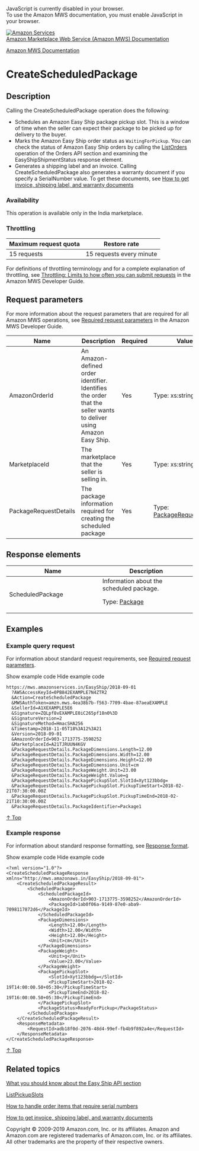 <div id="MWSDX_noscript">

JavaScript is currently disabled in your browser.  
To use the Amazon MWS documentation, you must enable JavaScript in your
browser.

</div>

<div id="MWSDX_divtop">

[![Amazon
Services](https://images-na.ssl-images-amazon.com/images/G/08/mwsportal/fr_FR/amazonservices.gif "Amazon Services")](http://services.amazon.fr)  
<span id="MWSDX_titlebar">[Amazon Marketplace Web Service (Amazon MWS)
Documentation](https://developer.amazonservices.fr/gp/mws/docs.html)</span>

</div>

<div id="MWSDX_divbottom">

<div id="MWSDX_divleft">

<div id="MWSDX_toc">

</div>

</div>

<div id="MWSDX_divright">

<div id="MWSDX_content">

<span id="MWSDX_breadcrumbs">[Amazon MWS
Documentation](https://developer.amazonservices.fr/gp/mws/docs.html)</span>

<div id="EasyShip_CreateScheduledPackage" class="nested0">

CreateScheduledPackage
======================

<div id="Description" class="topic concept nested1">

Description
-----------

<div class="body conbody">

Calling the <span class="keyword apiname">CreateScheduledPackage</span>
operation does the following:

-   Schedules an <span class="ph">Amazon Easy Ship</span> package pickup
    slot. This is a window of time when the seller can expect their
    package to be picked up for delivery to the buyer.
-   Marks the <span class="ph">Amazon Easy Ship</span> order status as
    `WaitingForPickup`. You can check the status of <span
    class="ph">Amazon Easy Ship</span> orders by calling the
    <a href="../orders-2013-09-01/Orders_ListOrders.md" class="xref">ListOrders</a>
    operation of the Orders API section and examining the <span
    class="keyword parmname">EasyShipShipmentStatus</span> response
    element.
-   Generates a shipping label and an invoice. Calling <span
    class="keyword apiname">CreateScheduledPackage</span> also generates
    a warranty document if you specify a <span
    class="keyword parmname">SerialNumber</span> value. To get these
    documents, see
    <a href="../easy_ship/EasyShip_HowToGetEasyShipDocs.md" class="xref">How to get invoice, shipping label, and warranty documents</a>

<div class="section">

### Availability

This operation is available only in the India marketplace.

</div>

<div class="section">

### Throttling

<div class="p">

<div class="tablenoborder">

| Maximum request quota | Restore rate             |
|-----------------------|--------------------------|
| 15 requests           | 15 requests every minute |

</div>

<span class="ph">For definitions of throttling terminology and for a
complete explanation of throttling, see
<a href="../dev_guide/DG_Throttling.md" class="xref">Throttling: Limits to how often you can submit requests</a>
in the <span class="ph">Amazon MWS Developer Guide</span>.</span>

</div>

</div>

</div>

</div>

<div id="RequestParameters" class="topic reference nested1">

Request parameters
------------------

<div class="body refbody">

<div class="section">

<span class="ph">For more information about the request parameters that
are required for all <span class="ph">Amazon MWS</span> operations, see
<span
class="ph"><a href="../dev_guide/DG_RequiredRequestParameters.md" class="xref">Required request parameters</a></span>
in the <span class="ph">Amazon MWS Developer Guide</span>.</span>

<div class="tablenoborder">

| Name                                                        | Description                                                                                                                                                       | Required | Values                                                                                                                                             |
|-------------------------------------------------------------|-------------------------------------------------------------------------------------------------------------------------------------------------------------------|----------|----------------------------------------------------------------------------------------------------------------------------------------------------|
| <span class="keyword parmname">AmazonOrderId</span>         | <span class="ph">An Amazon-defined order identifier. Identifies the order that the seller wants to deliver using <span class="ph">Amazon Easy Ship</span>.</span> | Yes      | <span class="ph">Type: xs:string</span>                                                                                                            |
| <span class="keyword parmname">MarketplaceId</span>         | The marketplace that the seller is selling in.                                                                                                                    | Yes      | <span class="ph">Type: xs:string</span>                                                                                                            |
| <span class="keyword parmname">PackageRequestDetails</span> | The package information required for creating the scheduled package                                                                                               | Yes      | Type: <a href="EasyShip_Datatypes.md#PackageRequestDetails" class="xref" title="Information for scheduling a package.">PackageRequestDetails</a> |

</div>

</div>

</div>

</div>

<div id="ResponseElements" class="topic reference nested1">

Response elements
-----------------

<div class="body refbody">

<div class="tablenoborder">

<table id="ResponseElements__ResponseElementsTable" class="table" data-cellpadding="4" data-cellspacing="0" data-summary="" data-frame="border" data-border="1" data-rules="all">
<colgroup>
<col style="width: 50%" />
<col style="width: 50%" />
</colgroup>
<thead>
<tr class="header">
<th>Name</th>
<th>Description</th>
</tr>
</thead>
<tbody>
<tr class="odd">
<td><span class="keyword parmname">ScheduledPackage</span></td>
<td>Information about the scheduled package.
<p>Type: <a href="EasyShip_Datatypes.md#Package" class="xref" title="Information about a scheduled package.">Package</a></p></td>
</tr>
</tbody>
</table>

</div>

</div>

</div>

<div id="Examples" class="topic reference nested1">

Examples
--------

<div class="body refbody">

<div class="section">

### Example query request

<span class="ph">For information about standard request requirements,
see
<a href="../dev_guide/DG_RequiredRequestParameters.md" class="xref">Required request parameters</a>.</span>

<span class="ph expander"> <span class="keyword parmname xshow">Show
example code</span> <span class="keyword parmname xhide">Hide example
code</span> </span>

<div class="sectiondiv content">

    https://mws.amazonservices.in/EasyShip/2018-09-01
      ?AWSAccessKeyId=0PB842EXAMPLE7N4ZTR2
      &Action=CreateScheduledPackage
      &MWSAuthToken=amzn.mws.4ea38b7b-f563-7709-4bae-87aeaEXAMPLE
      &SellerId=A1XEXAMPLE5E6
      &Signature=ZQLpf8vEXAMPLE0iC265pf18n0%3D
      &SignatureVersion=2
      &SignatureMethod=HmacSHA256
      &Timestamp=2018-11-05T18%3A12%3A21
      &Version=2018-09-01
      &AmazonOrderId=903-1713775-3598252
      &MarketplaceId=A21TJRUUN4KGV
      &PackageRequestDetails.PackageDimensions.Length=12.00
      &PackageRequestDetails.PackageDimensions.Width=12.00
      &PackageRequestDetails.PackageDimensions.Height=12.00
      &PackageRequestDetails.PackageDimensions.Unit=cm
      &PackageRequestDetails.PackageWeight.Unit=23.00
      &PackageRequestDetails.PackageWeight.Value=g
      &PackageRequestDetails.PackagePickupSlot.SlotId=Xyt123bbdg=
      &PackageRequestDetails.PackagePickupSlot.PickupTimeStart=2018-02-21T07:30:00.00Z
      &PackageRequestDetails.PackagePickupSlot.PickupTimeEnd=2018-02-21T10:30:00.00Z
      &PackageRequestDetails.PackageIdentifier=Package1

<a href="#Examples" class="xref">↑ Top</a>

</div>

</div>

<div class="section">

### Example response

<span class="ph">For information about standard response formatting, see
<a href="../dev_guide/DG_ResponseFormat.md" class="xref">Response format</a>.</span>

<span class="ph expander"> <span class="keyword parmname xshow">Show
example code</span> <span class="keyword parmname xhide">Hide example
code</span> </span>

<div class="sectiondiv content">

    <?xml version="1.0"?>
    <CreateScheduledPackageResponse xmlns="http://mws.amazonaws.in/EasyShip/2018-09-01">
        <CreateScheduledPackageResult>
            <ScheduledPackage>
                <ScheduledPackageId>
                    <AmazonOrderId>903-1713775-3598252</AmazonOrderId>
                    <PackageId>1ab0f06a-9149-87e0-aba9-7098117872d6</PackageId>
                </ScheduledPackageId>
                <PackageDimensions>
                    <Length>12.00</Length>
                    <Width>12.00</Width>
                    <Height>12.00</Height>
                    <Unit>cm</Unit>
                </PackageDimensions>
                <PackageWeight>
                    <Unit>g</Unit>
                    <Value>23.00</Value>
                </PackageWeight>
                <PackagePickupSlot>
                    <SlotId>Xyt123bbdg=</SlotId>
                    <PickupTimeStart>2018-02-19T14:00:00.50+05:30</PickupTimeStart>
                    <PickupTimeEnd>2018-02-19T16:00:00.50+05:30</PickupTimeEnd>
                </PackagePickupSlot>
                <PackageStatus>ReadyForPickup</PackageStatus>
            </ScheduledPackage>
        </CreateScheduledPackageResult>
        <ResponseMetadata>
            <RequestId>adb18f0d-2076-48d4-99ef-fb4b9f892a4e</RequestId>
        </ResponseMetadata>
    </CreateScheduledPackageResponse>

<a href="#Examples" class="xref">↑ Top</a>

</div>

</div>

</div>

</div>

<div id="RelatedTopics" class="topic nested1">

Related topics
--------------

<div class="body">

<a href="EasyShip_Overview.md" class="xref">What you should know about the Easy Ship API section</a>

<a href="EasyShip_ListPickupSlots.md" class="xref">ListPickupSlots</a>

<a href="EasyShip_HowToHandleSerialNumbers.md" class="xref">How to handle order items that require serial numbers</a>

<a href="../easy_ship/EasyShip_HowToGetEasyShipDocs.md" class="xref">How to get invoice, shipping label, and warranty documents</a>

</div>

</div>

</div>

<div id="MWSDX_footer">

Copyright © 2009-2019 Amazon.com, Inc. or its affiliates. Amazon and
Amazon.com are registered trademarks of Amazon.com, Inc. or its
affiliates. All other trademarks are the property of their respective
owners.

</div>

</div>

</div>

<div style="clear: both;">

</div>

</div>

